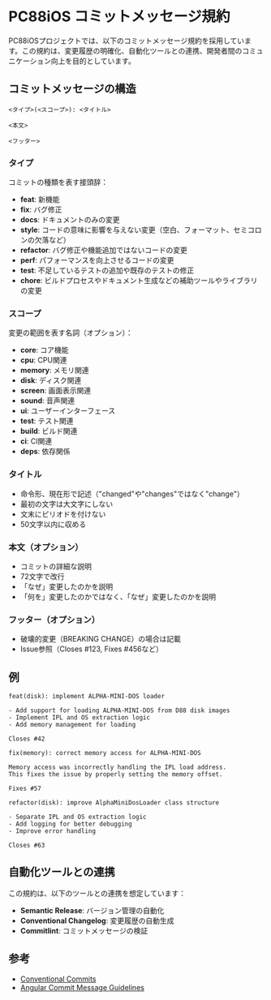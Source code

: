 # PC88iOS コミットメッセージ規約

PC88iOSプロジェクトでは、以下のコミットメッセージ規約を採用しています。この規約は、変更履歴の明確化、自動化ツールとの連携、開発者間のコミュニケーション向上を目的としています。

## コミットメッセージの構造

```
<タイプ>(<スコープ>): <タイトル>

<本文>

<フッター>
```

### タイプ

コミットの種類を表す接頭辞：

- **feat**: 新機能
- **fix**: バグ修正
- **docs**: ドキュメントのみの変更
- **style**: コードの意味に影響を与えない変更（空白、フォーマット、セミコロンの欠落など）
- **refactor**: バグ修正や機能追加ではないコードの変更
- **perf**: パフォーマンスを向上させるコードの変更
- **test**: 不足しているテストの追加や既存のテストの修正
- **chore**: ビルドプロセスやドキュメント生成などの補助ツールやライブラリの変更

### スコープ

変更の範囲を表す名詞（オプション）：

- **core**: コア機能
- **cpu**: CPU関連
- **memory**: メモリ関連
- **disk**: ディスク関連
- **screen**: 画面表示関連
- **sound**: 音声関連
- **ui**: ユーザーインターフェース
- **test**: テスト関連
- **build**: ビルド関連
- **ci**: CI関連
- **deps**: 依存関係

### タイトル

- 命令形、現在形で記述（"changed"や"changes"ではなく"change"）
- 最初の文字は大文字にしない
- 文末にピリオドを付けない
- 50文字以内に収める

### 本文（オプション）

- コミットの詳細な説明
- 72文字で改行
- 「なぜ」変更したのかを説明
- 「何を」変更したのかではなく、「なぜ」変更したのかを説明

### フッター（オプション）

- 破壊的変更（BREAKING CHANGE）の場合は記載
- Issue参照（Closes #123, Fixes #456など）

## 例

```
feat(disk): implement ALPHA-MINI-DOS loader

- Add support for loading ALPHA-MINI-DOS from D88 disk images
- Implement IPL and OS extraction logic
- Add memory management for loading

Closes #42
```

```
fix(memory): correct memory access for ALPHA-MINI-DOS

Memory access was incorrectly handling the IPL load address.
This fixes the issue by properly setting the memory offset.

Fixes #57
```

```
refactor(disk): improve AlphaMiniDosLoader class structure

- Separate IPL and OS extraction logic
- Add logging for better debugging
- Improve error handling

Closes #63
```

## 自動化ツールとの連携

この規約は、以下のツールとの連携を想定しています：

- **Semantic Release**: バージョン管理の自動化
- **Conventional Changelog**: 変更履歴の自動生成
- **Commitlint**: コミットメッセージの検証

## 参考

- [Conventional Commits](https://www.conventionalcommits.org/)
- [Angular Commit Message Guidelines](https://github.com/angular/angular/blob/master/CONTRIBUTING.md#commit)
